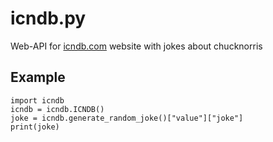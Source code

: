 # icndb.py
Web-API for [icndb.com](https://www.icndb.com) website with jokes about chucknorris

## Example
```python3
import icndb
icndb = icndb.ICNDB()
joke = icndb.generate_random_joke()["value"]["joke"]
print(joke)
```
